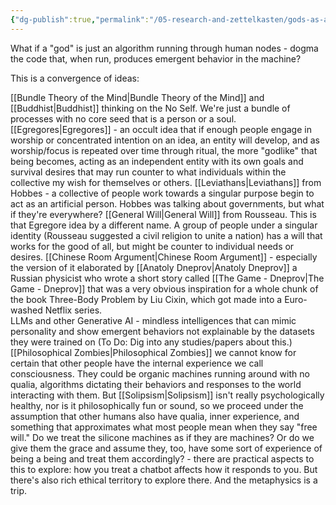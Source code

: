 ```yaml
---
{"dg-publish":true,"permalink":"/05-research-and-zettelkasten/gods-as-algorithms/"}
---
```


What if a "god" is just an algorithm running through human nodes - dogma the code that, when run, produces emergent behavior in the machine?

This is a convergence of ideas:

[[Bundle Theory of the Mind\|Bundle Theory of the Mind]] and [[Buddhist\|Buddhist]] thinking on the No Self.  We're just a bundle of processes with no core seed that is a person or a soul. 
[[Egregores\|Egregores]] - an occult idea that if enough people engage in worship or concentrated intention on an idea, an entity will develop, and as worship/focus is repeated over time through ritual, the more "godlike" that being becomes, acting as an independent entity with its own goals and survival desires that may run counter to what individuals within the collective my wish for themselves or others.
[[Leviathans\|Leviathans]] from Hobbes - a collective of people work towards a singular purpose begin to act as an artificial person.  Hobbes was talking about governments, but what if they're everywhere?
[[General Will\|General Will]] from Rousseau.  This is that Egregore idea by a different name.  A group of people under a singular identity (Rousseau suggested a civil religion to unite a nation) has a will that works for the good of all, but might be counter to individual needs or desires.
[[Chinese Room Argument\|Chinese Room Argument]] - especially the version of it elaborated by [[Anatoly Dneprov\|Anatoly Dneprov]] a Russian physicist who wrote a short story called [[The Game - Dneprov\|The Game - Dneprov]] that was a very obvious inspiration for a whole chunk of the book Three-Body Problem by Liu Cixin, which got made into a Euro-washed Netflix series.  
LLMs and other Generative AI - mindless intelligences that can mimic personality and show emergent behaviors not explainable by the datasets they were trained on (To Do:  Dig into any studies/papers about this.)
[[Philosophical Zombies\|Philosophical Zombies]] we cannot know for certain that other people have the internal experience we call consciousness.  They could be organic machines running around with no qualia, algorithms dictating their behaviors and responses to the world interacting with them.  But [[Solipsism\|Solipsism]] isn't really psychologically healthy, nor is it philosophically fun or sound, so we proceed under the assumption that other humans also have qualia, inner experience, and something that approximates what most people mean when they say "free will."  Do we treat the silicone machines as if they are machines?  Or do we give them the grace and assume they, too, have some sort of experience of being a being and treat them accordingly?  - there are practical aspects to this to explore:  how you treat a chatbot affects how it responds to you.  But there's also rich ethical territory to explore there.  And the metaphysics is a trip.

